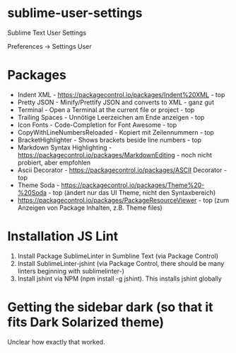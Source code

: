 # sublime-user-settings
Sublime Text User Settings

Preferences -> Settings User

# Packages
- Indent XML  - https://packagecontrol.io/packages/Indent%20XML - top
- Pretty JSON - Minify/Prettify JSON and converts to XML        - ganz gut
- Terminal    - Open a Terminal at the current file or project  - top
- Trailing Spaces - Unnötige Leerzeichen am Ende anzeigen       - top
- Icon Fonts  - Code-Completion for Font Awesome                - top
- CopyWithLineNumbersReloaded - Kopiert mit Zeilennummern       - top
- BracketHighlighter - Shows brackets beside line numbers       - top
- Markdown Syntax Highlighting - https://packagecontrol.io/packages/MarkdownEditing - noch nicht probiert, aber empfohlen
- Ascii Decorator - https://packagecontrol.io/packages/ASCII Decorator - top
- Theme Soda - https://packagecontrol.io/packages/Theme%20-%20Soda - top (ändert nur das UI Theme, nicht den Syntaxbereich)
- https://packagecontrol.io/packages/PackageResourceViewer    - top (zum Anzeigen von Package Inhalten, z.B. Theme files)

# Installation JS Lint
1. Install Package SublimeLinter in Sumbline Text (via Package Control)
2. Install SublimeLinter-jshint (via Package Control, there should be many linters beginning with sublimelinter-)
3. Install jshint via NPM (npm install -g jshint). This installs jshint globally

# Getting the sidebar dark (so that it fits Dark Solarized theme)
Unclear how exactly that worked.

